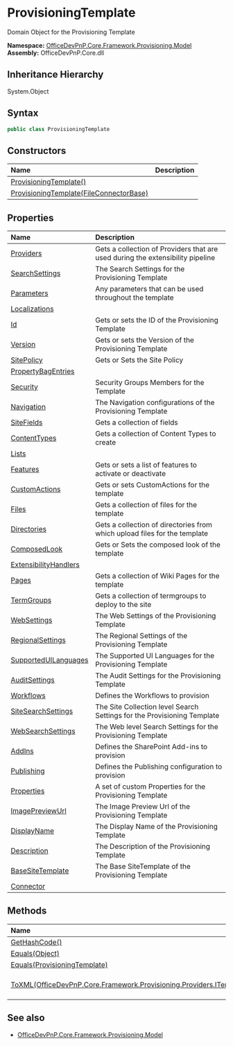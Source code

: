 # ProvisioningTemplate
Domain Object for the Provisioning Template  

**Namespace:** [OfficeDevPnP.Core.Framework.Provisioning.Model](OfficeDevPnP.Core.Framework.Provisioning.Model.md)  
**Assembly:** OfficeDevPnP.Core.dll  
## Inheritance Hierarchy
System.Object  
## Syntax
```C#
public class ProvisioningTemplate
```
## Constructors
|**Name**|**Description**|
|:-----|:-----|
| [ProvisioningTemplate()](OfficeDevPnP.Core.Framework.Provisioning.Model.ProvisioningTemplate.Constructor1details.md) | 
| [ProvisioningTemplate(FileConnectorBase)](OfficeDevPnP.Core.Framework.Provisioning.Model.ProvisioningTemplate.Constructor2details.md) | 
## Properties
|**Name**|**Description**|
|:-----|:-----|
| [Providers](OfficeDevPnP.Core.Framework.Provisioning.Model.ProvisioningTemplate.Providers.md) | Gets a collection of Providers that are used during the extensibility pipeline
| [SearchSettings](OfficeDevPnP.Core.Framework.Provisioning.Model.ProvisioningTemplate.SearchSettings.md) | The Search Settings for the Provisioning Template
| [Parameters](OfficeDevPnP.Core.Framework.Provisioning.Model.ProvisioningTemplate.Parameters.md) | Any parameters that can be used throughout the template
| [Localizations](OfficeDevPnP.Core.Framework.Provisioning.Model.ProvisioningTemplate.Localizations.md) | 
| [Id](OfficeDevPnP.Core.Framework.Provisioning.Model.ProvisioningTemplate.Id.md) | Gets or sets the ID of the Provisioning Template
| [Version](OfficeDevPnP.Core.Framework.Provisioning.Model.ProvisioningTemplate.Version.md) | Gets or sets the Version of the Provisioning Template
| [SitePolicy](OfficeDevPnP.Core.Framework.Provisioning.Model.ProvisioningTemplate.SitePolicy.md) | Gets or Sets the Site Policy
| [PropertyBagEntries](OfficeDevPnP.Core.Framework.Provisioning.Model.ProvisioningTemplate.PropertyBagEntries.md) | 
| [Security](OfficeDevPnP.Core.Framework.Provisioning.Model.ProvisioningTemplate.Security.md) | Security Groups Members for the Template
| [Navigation](OfficeDevPnP.Core.Framework.Provisioning.Model.ProvisioningTemplate.Navigation.md) | The Navigation configurations of the Provisioning Template
| [SiteFields](OfficeDevPnP.Core.Framework.Provisioning.Model.ProvisioningTemplate.SiteFields.md) | Gets a collection of fields
| [ContentTypes](OfficeDevPnP.Core.Framework.Provisioning.Model.ProvisioningTemplate.ContentTypes.md) | Gets a collection of Content Types to create
| [Lists](OfficeDevPnP.Core.Framework.Provisioning.Model.ProvisioningTemplate.Lists.md) | 
| [Features](OfficeDevPnP.Core.Framework.Provisioning.Model.ProvisioningTemplate.Features.md) | Gets or sets a list of features to activate or deactivate
| [CustomActions](OfficeDevPnP.Core.Framework.Provisioning.Model.ProvisioningTemplate.CustomActions.md) | Gets or sets CustomActions for the template
| [Files](OfficeDevPnP.Core.Framework.Provisioning.Model.ProvisioningTemplate.Files.md) | Gets a collection of files for the template
| [Directories](OfficeDevPnP.Core.Framework.Provisioning.Model.ProvisioningTemplate.Directories.md) | Gets a collection of directories from which upload files for the template
| [ComposedLook](OfficeDevPnP.Core.Framework.Provisioning.Model.ProvisioningTemplate.ComposedLook.md) | Gets or Sets the composed look of the template
| [ExtensibilityHandlers](OfficeDevPnP.Core.Framework.Provisioning.Model.ProvisioningTemplate.ExtensibilityHandlers.md) | 
| [Pages](OfficeDevPnP.Core.Framework.Provisioning.Model.ProvisioningTemplate.Pages.md) | Gets a collection of Wiki Pages for the template
| [TermGroups](OfficeDevPnP.Core.Framework.Provisioning.Model.ProvisioningTemplate.TermGroups.md) | Gets a collection of termgroups to deploy to the site
| [WebSettings](OfficeDevPnP.Core.Framework.Provisioning.Model.ProvisioningTemplate.WebSettings.md) | The Web Settings of the Provisioning Template
| [RegionalSettings](OfficeDevPnP.Core.Framework.Provisioning.Model.ProvisioningTemplate.RegionalSettings.md) | The Regional Settings of the Provisioning Template
| [SupportedUILanguages](OfficeDevPnP.Core.Framework.Provisioning.Model.ProvisioningTemplate.SupportedUILanguages.md) | The Supported UI Languages for the Provisioning Template
| [AuditSettings](OfficeDevPnP.Core.Framework.Provisioning.Model.ProvisioningTemplate.AuditSettings.md) | The Audit Settings for the Provisioning Template
| [Workflows](OfficeDevPnP.Core.Framework.Provisioning.Model.ProvisioningTemplate.Workflows.md) | Defines the Workflows to provision
| [SiteSearchSettings](OfficeDevPnP.Core.Framework.Provisioning.Model.ProvisioningTemplate.SiteSearchSettings.md) | The Site Collection level Search Settings for the Provisioning Template
| [WebSearchSettings](OfficeDevPnP.Core.Framework.Provisioning.Model.ProvisioningTemplate.WebSearchSettings.md) | The Web level Search Settings for the Provisioning Template
| [AddIns](OfficeDevPnP.Core.Framework.Provisioning.Model.ProvisioningTemplate.AddIns.md) | Defines the SharePoint Add-ins to provision
| [Publishing](OfficeDevPnP.Core.Framework.Provisioning.Model.ProvisioningTemplate.Publishing.md) | Defines the Publishing configuration to provision
| [Properties](OfficeDevPnP.Core.Framework.Provisioning.Model.ProvisioningTemplate.Properties.md) | A set of custom Properties for the Provisioning Template
| [ImagePreviewUrl](OfficeDevPnP.Core.Framework.Provisioning.Model.ProvisioningTemplate.ImagePreviewUrl.md) | The Image Preview Url of the Provisioning Template
| [DisplayName](OfficeDevPnP.Core.Framework.Provisioning.Model.ProvisioningTemplate.DisplayName.md) | The Display Name of the Provisioning Template
| [Description](OfficeDevPnP.Core.Framework.Provisioning.Model.ProvisioningTemplate.Description.md) | The Description of the Provisioning Template
| [BaseSiteTemplate](OfficeDevPnP.Core.Framework.Provisioning.Model.ProvisioningTemplate.BaseSiteTemplate.md) | The Base SiteTemplate of the Provisioning Template
| [Connector](OfficeDevPnP.Core.Framework.Provisioning.Model.ProvisioningTemplate.Connector.md) | 
## Methods
|**Name**|**Description**|
|:-----|:-----|
| [GetHashCode()](OfficeDevPnP.Core.Framework.Provisioning.Model.ProvisioningTemplate.GetHashCode.md) | 
| [Equals(Object)](OfficeDevPnP.Core.Framework.Provisioning.Model.ProvisioningTemplate.EqualsObject.md) | 
| [Equals(ProvisioningTemplate)](OfficeDevPnP.Core.Framework.Provisioning.Model.ProvisioningTemplate.EqualsProvisioningTemplate.md) | 
| [ToXML(OfficeDevPnP.Core.Framework.Provisioning.Providers.ITemplateFormatter)](OfficeDevPnP.Core.Framework.Provisioning.Model.ProvisioningTemplate.ToXMLOfficeDevPnP.Core.Framework.Provisioning.Providers.ITemplateFormatter.md) | Serializes a template to XML
## See also
- [OfficeDevPnP.Core.Framework.Provisioning.Model](OfficeDevPnP.Core.Framework.Provisioning.Model.md)
